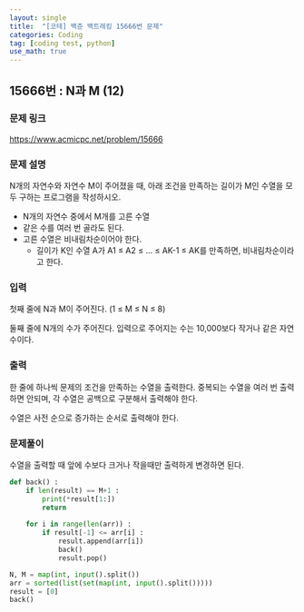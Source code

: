 ```yaml
---
layout: single
title:  "[코테] 백준 백트레킹 15666번 문제"
categories: Coding
tag: [coding test, python]
use_math: true
---
```


## 15666번 : N과 M (12)
### 문제 링크
<https://www.acmicpc.net/problem/15666>

### 문제 설명
N개의 자연수와 자연수 M이 주어졌을 때, 아래 조건을 만족하는 길이가 M인 수열을 모두 구하는 프로그램을 작성하시오.

- N개의 자연수 중에서 M개를 고른 수열
- 같은 수를 여러 번 골라도 된다.
- 고른 수열은 비내림차순이어야 한다.
    - 길이가 K인 수열 A가 A1 ≤ A2 ≤ ... ≤ AK-1 ≤ AK를 만족하면, 비내림차순이라고 한다.

### 입력
첫째 줄에 N과 M이 주어진다. (1 ≤ M ≤ N ≤ 8)

둘째 줄에 N개의 수가 주어진다. 입력으로 주어지는 수는 10,000보다 작거나 같은 자연수이다.

### 출력
한 줄에 하나씩 문제의 조건을 만족하는 수열을 출력한다. 중복되는 수열을 여러 번 출력하면 안되며, 각 수열은 공백으로 구분해서 출력해야 한다.

수열은 사전 순으로 증가하는 순서로 출력해야 한다.

### 문제풀이
수열을 출력할 때 앞에 수보다 크거나 작을때만 출력하게 변경하면 된다.


```python
def back() :
    if len(result) == M+1 : 
        print(*result[1:])
        return
        
    for i in range(len(arr)) :
        if result[-1] <= arr[i] : 
            result.append(arr[i])
            back()
            result.pop()

N, M = map(int, input().split())
arr = sorted(list(set(map(int, input().split()))))
result = [0]
back()
```
